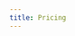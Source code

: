 ```yaml
---
title: Pricing
---
```


<ExternalRedirect href="https://docs.uniswap.org/protocol/V2/concepts/advanced-topics/pricing" />
